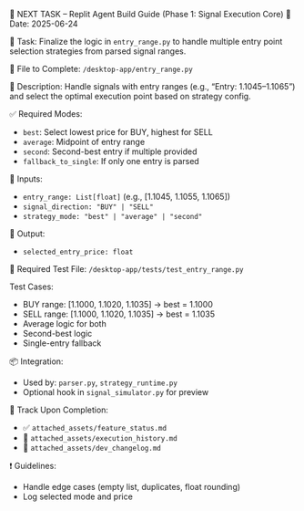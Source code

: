 📌 NEXT TASK – Replit Agent Build Guide (Phase 1: Signal Execution Core)
📅 Date: 2025-06-24

🧠 Task:
Finalize the logic in `entry_range.py` to handle multiple entry point selection strategies from parsed signal ranges.

🔧 File to Complete:
`/desktop-app/entry_range.py`

🧩 Description:
Handle signals with entry ranges (e.g., “Entry: 1.1045–1.1065”) and select the optimal execution point based on strategy config.

✅ Required Modes:
- `best`: Select lowest price for BUY, highest for SELL
- `average`: Midpoint of entry range
- `second`: Second-best entry if multiple provided
- `fallback_to_single`: If only one entry is parsed

🎯 Inputs:
- `entry_range: List[float]` (e.g., [1.1045, 1.1055, 1.1065])
- `signal_direction: "BUY" | "SELL"`
- `strategy_mode: "best" | "average" | "second"`

🎯 Output:
- `selected_entry_price: float`

🧪 Required Test File:
`/desktop-app/tests/test_entry_range.py`

Test Cases:
- BUY range: [1.1000, 1.1020, 1.1035] → best = 1.1000
- SELL range: [1.1000, 1.1020, 1.1035] → best = 1.1035
- Average logic for both
- Second-best logic
- Single-entry fallback

📦 Integration:
- Used by: `parser.py`, `strategy_runtime.py`
- Optional hook in `signal_simulator.py` for preview

📂 Track Upon Completion:
- ✅ `attached_assets/feature_status.md`
- 🧾 `attached_assets/execution_history.md`
- 📘 `attached_assets/dev_changelog.md`

❗ Guidelines:
- Handle edge cases (empty list, duplicates, float rounding)
- Log selected mode and price
